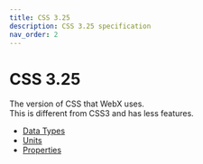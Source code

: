 ```yaml
---
title: CSS 3.25
description: CSS 3.25 specification
nav_order: 2
---
```

# CSS 3.25

The version of CSS that WebX uses.\
This is different from CSS3 and has less features.

- [Data Types](data-types/index.md)
- [Units](units/index.md)
- [Properties](properties/index.md)